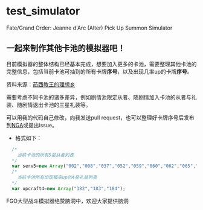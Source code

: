 # test_simulator
Fate/Grand Order: Jeanne d'Arc (Alter) Pick Up Summon Simulator

## 一起来制作其他卡池的模拟器吧！
 目前模拟器的整体结构已经基本完成，想要加入更多的卡池，需要整理其他卡池的完整信息，包括当前卡池可抽到的所有卡牌**序号**，以及出现几率up的卡牌**序号**。
 
 资料来源：[茹西教王的理想乡](http://kazemai.github.io/fgo-vz/servant.html)
 
 需要考虑不同卡池的诸多差异，例如剧情池限定从者、随剧情加入卡池的从者与礼装、随剧情退出卡池的三星礼装等。
 
 可以用我的代码自己修改，向我发送pull request，也可以整理好卡牌序号后发布到[NGA](http://bbs.ngacn.cc/read.php?tid=11380566)或提出issue。
* 格式如下：
```javascript
  /*
    当前卡池的所有5星从者列表
  */
  var serv5=new Array("002","008","037","052","059","060","062","065","075","076","084","085","097");
  /*
    当前卡池所有出现概率up的4星礼装列表
  */
  var upcraft4=new Array("182","183","184");
```
 FGO大型战斗模拟器绝赞脑洞中，欢迎大家提供脑洞
